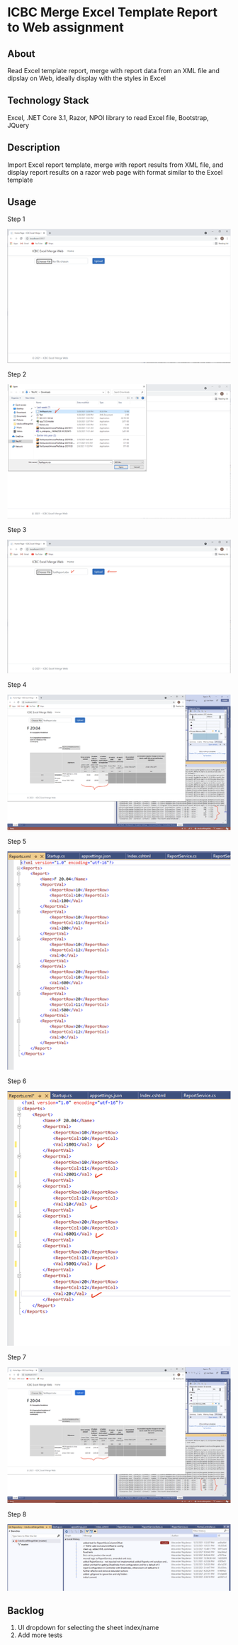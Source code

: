 # ICBC Merge Excel Template Report to Web assignment

## About
Read Excel template report, merge with report data from an XML file and dipslay on Web, ideally display with the styles in Excel

## Technology Stack
Excel, .NET Core 3.1, Razor, NPOI library to read Excel file, Bootstrap, JQuery

## Description
Import Excel report template, merge with report results from XML file, and display report results on a razor web page with format similar to the Excel template

## Usage
Step 1

![Step 1](docs/images/Screenshot%202021-05-23%20at%2014.40.47.png)

Step 2

![Step 2](docs/images/Screenshot%202021-05-23%20at%2014.41.25.png)

Step 3

![Step 3](docs/images/Screenshot%202021-05-23%20at%2014.42.06.png)

Step 4

![Step 4](docs/images/Screenshot%202021-05-23%20at%2014.43.24.png)

Step 5

![Step 5](docs/images/Screenshot%202021-05-23%20at%2014.44.21.png)

Step 6

![Step 6](docs/images/Screenshot%202021-05-23%20at%2014.44.47.png)

Step 7

![Step 7](docs/images/Screenshot%202021-05-23%20at%2014.45.53.png)

Step 8

![Step 8](docs/images/Screenshot%202021-05-23%20at%2014.54.21.png)

## Backlog
1. UI dropdown for selecting the sheet index/name
2. Add more tests
